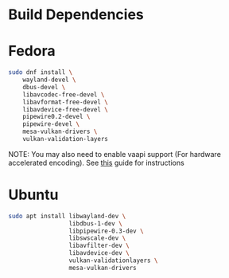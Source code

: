 # Build Dependencies

# Fedora

```sh
sudo dnf install \
    wayland-devel \
    dbus-devel \
    libavcodec-free-devel \
    libavformat-free-devel \
    libavdevice-free-devel \
    pipewire0.2-devel \
    pipewire-devel \
    mesa-vulkan-drivers \
    vulkan-validation-layers
```

NOTE: You may also need to enable vaapi support (For hardware accelerated encoding). See [this](https://fedoraproject.org/wiki/Firefox_Hardware_acceleration) guide for instructions

# Ubuntu

```sh
sudo apt install libwayland-dev \
                 libdbus-1-dev \
                 libpipewire-0.3-dev \
                 libswscale-dev \
                 libavfilter-dev \
                 libavdevice-dev \
                 vulkan-validationlayers \
                 mesa-vulkan-drivers
```